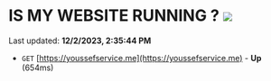 # IS MY WEBSITE RUNNING ? [![](https://img.shields.io/static/v1?label=Sponsor&message=%E2%9D%A4&logo=GitHub&color=%23fe8e86)](https://github.com/sponsors/<username>)

Last updated: **12/2/2023, 2:35:44 PM**

- `GET` [https://youssefservice.me](https://youssefservice.me) - **Up** (654ms)
